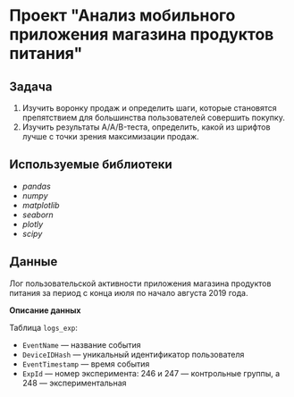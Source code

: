 # Проект "Анализ мобильного приложения магазина продуктов питания"

## Задача

1. Изучить воронку продаж и определить шаги, которые становятся препятствием для большинства пользователей совершить покупку.
2. Изучить результаты A/A/B-теста, определить, какой из шрифтов лучше с точки зрения максимизации продаж.  

## Используемые библиотеки
- *pandas*
- *numpy*
- *matplotlib*
- *seaborn*
- *plotly*
- *scipy*
## Данные

Лог пользовательской активности приложения магазина продуктов питания за период с конца июля по начало августа 2019 года.

**Описание данных**

Таблица `logs_exp`:
- `EventName` — название события
- `DeviceIDHash` — уникальный идентификатор пользователя
- `EventTimestamp` — время события
- `ExpId` — номер эксперимента: 246 и 247 — контрольные группы, а 248 — экспериментальная